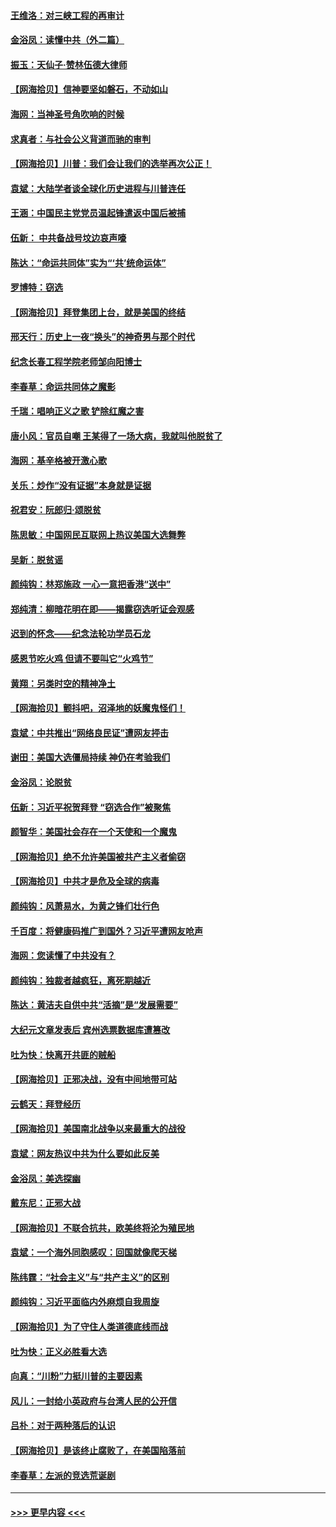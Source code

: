 #### [王维洛：对三峡工程的再审计](../pages/nsc993/n12598436.md?t=12061102) 
#### [金浴凤：读懂中共（外二篇）](../pages/nsc993/n12597943.md?t=12061102) 
#### [振玉：天仙子‧赞林伍德大律师](../pages/nsc993/n12597929.md?t=12061102) 
#### [【网海拾贝】信神要坚如磐石，不动如山](../pages/nsc993/n12597901.md?t=12061102) 
#### [海网：当神圣号角吹响的时候](../pages/nsc993/n12595891.md?t=12061102) 
#### [求真者：与社会公义背道而驰的审判](../pages/nsc993/n12595868.md?t=12061102) 
#### [【网海拾贝】川普：我们会让我们的选举再次公正！](../pages/nsc993/n12594930.md?t=12061102) 
#### [袁斌：大陆学者谈全球化历史进程与川普连任](../pages/nsc993/n12594690.md?t=12061102) 
#### [王涵：中国民主党党员温起锋遣返中国后被捕](../pages/nsc993/n12594540.md?t=12061102) 
#### [伍新： 中共备战号坟边哀声嚎](../pages/nsc993/n12593086.md?t=12061102) 
#### [陈达：“命运共同体”实为“‘共’统命运体”](../pages/nsc993/n12590865.md?t=12061102) 
#### [罗博特：窃选](../pages/nsc993/n12590619.md?t=12061102) 
#### [【网海拾贝】拜登集团上台，就是美国的终结](../pages/nsc993/n12589725.md?t=12061102) 
#### [邢天行：历史上一夜“换头”的神奇男与那个时代](../pages/nsc993/n12589424.md?t=12061102) 
#### [纪念长春工程学院老师邹向阳博士](../pages/nsc993/n12585390.md?t=12061102) 
#### [李春草：命运共同体之魔影](../pages/nsc993/n12585026.md?t=12061102) 
#### [千瑞：唱响正义之歌 铲除红魔之害](../pages/nsc993/n12585002.md?t=12061102) 
#### [唐小风：官员自嘲 王某得了一场大病，我就叫他脱贫了](../pages/nsc993/n12584981.md?t=12061102) 
#### [海网：基辛格被开激心歌](../pages/nsc993/n12584946.md?t=12061102) 
#### [关乐：炒作“没有证据”本身就是证据](../pages/nsc993/n12583146.md?t=12061102) 
#### [祝君安：阮郎归‧颂脱贫](../pages/nsc993/n12583119.md?t=12061102) 
#### [陈思敏：中国网民互联网上热议美国大选舞弊](../pages/nsc993/n12582845.md?t=12061102) 
#### [吴新：脱贫谣](../pages/nsc993/n12580839.md?t=12061102) 
#### [颜纯钩：林郑施政 一心一意把香港“送中”](../pages/nsc993/n12580805.md?t=12061102) 
#### [郑纯清：柳暗花明在即——揭露窃选听证会观感](../pages/nsc993/n12580795.md?t=12061102) 
#### [迟到的怀念——纪念法轮功学员石龙](../pages/nsc993/n12580245.md?t=12061102) 
#### [感恩节吃火鸡  但请不要叫它“火鸡节”](../pages/nsc993/n12580252.md?t=12061102) 
#### [黄翔：另类时空的精神净土](../pages/nsc993/n12578638.md?t=12061102) 
#### [【网海拾贝】颤抖吧，沼泽地的妖魔鬼怪们！](../pages/nsc993/n12578552.md?t=12061102) 
#### [袁斌：中共推出“网络良民证”遭网友抨击](../pages/nsc993/n12578511.md?t=12061102) 
#### [谢田：美国大选僵局持续 神仍在考验我们](../pages/nsc993/n12577432.md?t=12061102) 
#### [金浴凤：论脱贫](../pages/nsc993/n12576386.md?t=12061102) 
#### [伍新：习近平祝贺拜登 “窃选合作”被聚焦](../pages/nsc993/n12576358.md?t=12061102) 
#### [颜智华：美国社会存在一个天使和一个魔鬼](../pages/nsc993/n12574299.md?t=12061102) 
#### [【网海拾贝】绝不允许美国被共产主义者偷窃](../pages/nsc993/n12573396.md?t=12061102) 
#### [【网海拾贝】中共才是危及全球的病毒](../pages/nsc993/n12571204.md?t=12061102) 
#### [颜纯钩：风萧易水，为黄之锋们壮行色](../pages/nsc993/n12571487.md?t=12061102) 
#### [千百度：将健康码推广到国外？习近平遭网友呛声](../pages/nsc993/n12570808.md?t=12061102) 
#### [海网：您读懂了中共没有？](../pages/nsc993/n12570487.md?t=12061102) 
#### [颜纯钩：独裁者越疯狂，离死期越近](../pages/nsc993/n12569055.md?t=12061102) 
#### [陈达：黄洁夫自供中共“活摘”是“发展需要”](../pages/nsc993/n12568541.md?t=12061102) 
#### [大纪元文章发表后 宾州选票数据库遭篡改](../pages/nsc993/n12568105.md?t=12061102) 
#### [吐为快：快离开共匪的贼船](../pages/nsc993/n12568462.md?t=12061102) 
#### [【网海拾贝】正邪决战，没有中间地带可站](../pages/nsc993/n12568439.md?t=12061102) 
#### [云鹤天：拜登经历](../pages/nsc993/n12567294.md?t=12061102) 
#### [【网海拾贝】美国南北战争以来最重大的战役](../pages/nsc993/n12567247.md?t=12061102) 
#### [袁斌：网友热议中共为什么要如此反美](../pages/nsc993/n12567162.md?t=12061102) 
#### [金浴凤：美选探幽](../pages/nsc993/n12567147.md?t=12061102) 
#### [戴东尼：正邪大战](../pages/nsc993/n12567033.md?t=12061102) 
#### [【网海拾贝】不联合抗共，欧美终将沦为殖民地](../pages/nsc993/n12565068.md?t=12061102) 
#### [袁斌：一个海外同胞感叹：回国就像爬天梯](../pages/nsc993/n12564986.md?t=12061102) 
#### [陈纬霆：“社会主义”与“共产主义”的区别](../pages/nsc993/n12562417.md?t=12061102) 
#### [颜纯钩：习近平面临内外麻烦自我周旋](../pages/nsc993/n12563356.md?t=12061102) 
#### [【网海拾贝】为了守住人类道德底线而战](../pages/nsc993/n12562542.md?t=12061102) 
#### [吐为快：正义必胜看大选](../pages/nsc993/n12561967.md?t=12061102) 
#### [向真：“川粉”力挺川普的主要因素](../pages/nsc993/n12560774.md?t=12061102) 
#### [风儿：一封给小英政府与台湾人民的公开信](../pages/nsc993/n12560581.md?t=12061102) 
#### [吕朴：对于两种落后的认识](../pages/nsc993/n12560492.md?t=12061102) 
#### [【网海拾贝】是该终止腐败了，在美国陷落前](../pages/nsc993/n12559936.md?t=12061102) 
#### [李春草：左派的竞选荒诞剧](../pages/nsc993/n12558380.md?t=12061102) 

----
#### [ >>> 更早内容 <<< ](../indexes/nsc993-earlier.md)

